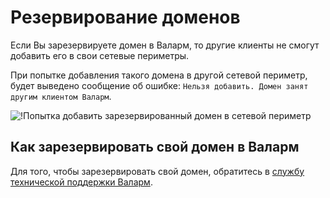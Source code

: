 [link-wallarm-support]:         mailto:support@wallarm.com

[img-reserved-domain]:          ../../images/user-guides/scanner/reserved-domain.png

# Резервирование доменов

Если Вы зарезервируете домен в Валарм, то другие клиенты не смогут добавить его в свои сетевые периметры.

При попытке добавления такого домена в другой сетевой периметр, будет выведено сообщение об ошибке: `Нельзя добавить. Домен занят другим клиентом Валарм`.

![!Попытка добавить зарезервированный домен в сетевой периметр][img-reserved-domain]

## Как зарезервировать свой домен в Валарм

Для того, чтобы зарезервировать свой домен, обратитесь в [службу технической поддержки Валарм][link-wallarm-support].